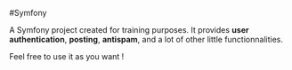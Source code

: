 #Symfony


A Symfony project created for training purposes.
It provides **user authentication**, **posting**, **antispam**, and a lot of other little functionnalities. 

Feel free to use it as you want !
